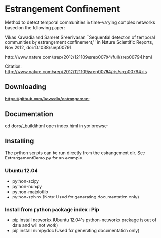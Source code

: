 # Estrangement Confinement

Method to detect temporal communities in time-varying complex networks based on
the following paper:

Vikas Kawadia and Sameet Sreenivasan ``Sequential detection of temporal
communities by estrangement confinement,'' in Nature Scientific Reports, Nov
2012, doi:10.1038/srep00791.

http://www.nature.com/srep/2012/121109/srep00794/full/srep00794.html

Citation: http://www.nature.com/srep/2012/121109/srep00794/ris/srep00794.ris

## Downloading

https://github.com/kawadia/estrangement

## Documentation

cd docs/_build/html
open index.html in yor browser

## Installing

The python scripts can be run directly from the estrangement dir. See
EstrangementDemo.py for an example.

### Ubuntu 12.04
* python-scipy
* python-numpy
* python-matplotlib
* python-sphinx (Note: Used for generating documentation only)

### Install from python package index : Pip
* pip install networkx (Ubuntu 12.04's python-networkx package is out of date and will not work)
* pip install numpydoc (Used for generating documentation only)




